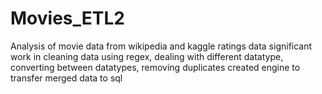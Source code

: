 # Movies_ETL2

Analysis of movie data from wikipedia and kaggle ratings data 
significant work in cleaning data using regex, dealing with different datatype, converting between datatypes, removing duplicates
created engine to transfer merged data to sql 
